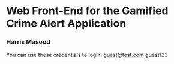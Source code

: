 # Web Front-End for the Gamified Crime Alert Application
### Harris Masood

You can use these credentials to login:
guest@test.com
guest123